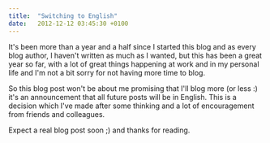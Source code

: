 ```yaml
---
title:  "Switching to English"
date:   2012-12-12 03:45:30 +0100
---
```


It's been more than a year and a half since I started this blog and as every blog author, I haven't written as much as I wanted, but this has been a great year so far, with a lot of great things happening at work and in my personal life and I'm not a bit sorry for not having more time to blog.

So this blog post won't be about me promising that I'll blog more (or less :) it's an announcement that all future posts will be in English. This is a decision which I've made after some thinking and a lot of encouragement from friends and colleagues.

Expect a real blog post soon ;) and thanks for reading.
